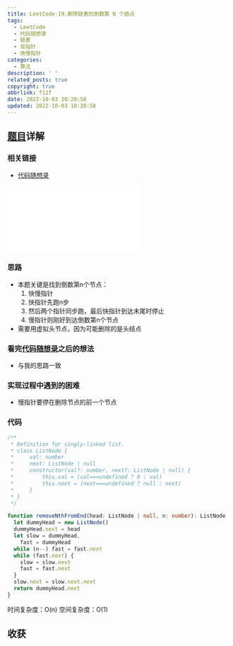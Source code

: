 ```yaml
---
title: LeetCode-19.删除链表的倒数第 N 个结点
tags:
  - LeetCode
  - 代码随想录
  - 链表
  - 双指针
  - 快慢指针
categories:
  - 算法
description: ' '
related_posts: true
copyright: true
abbrlink: f12f
date: 2022-10-03 10:20:58
updated: 2022-10-03 10:20:58
---
```


## [题目](https://leetcode.cn/problems/remove-nth-node-from-end-of-list/)详解

### 相关链接

- [代码随想录](https://programmercarl.com/0019.删除链表的倒数第N个节点.html)

<iframe class="iframe_video" src="//player.bilibili.com/player.html?aid=940659258&bvid=BV1vW4y1U7Gf&cid=767366533&page=1" scrolling="no" border="0" frameborder="no" framespacing="0" allowfullscreen="true"> </iframe>

### 思路

- 本题关键是找到倒数第n个节点：
  1. 快慢指针
  2. 快指针先跑n步
  3. 然后两个指针同步跑，最后快指针到达末尾时停止
  4. 慢指针则刚好到达倒数第n个节点
- 需要用虚拟头节点，因为可能删除的是头结点

### 看完[代码随想录](https://programmercarl.com/0019.删除链表的倒数第N个节点.html)之后的想法

- 与我的思路一致

### 实现过程中遇到的困难

- 慢指针要停在删除节点的前一个节点

### 代码

```ts TypeScript
/**
 * Definition for singly-linked list.
 * class ListNode {
 *     val: number
 *     next: ListNode | null
 *     constructor(val?: number, next?: ListNode | null) {
 *         this.val = (val===undefined ? 0 : val)
 *         this.next = (next===undefined ? null : next)
 *     }
 * }
 */

function removeNthFromEnd(head: ListNode | null, n: number): ListNode | null {
  let dummyHead = new ListNode()
  dummyHead.next = head
  let slow = dummyHead,
    fast = dummyHead
  while (n--) fast = fast.next
  while (fast.next) {
    slow = slow.next
    fast = fast.next
  }
  slow.next = slow.next.next
  return dummyHead.next
}
```

时间复杂度：O(n)
空间复杂度：O(1)

## 收获
